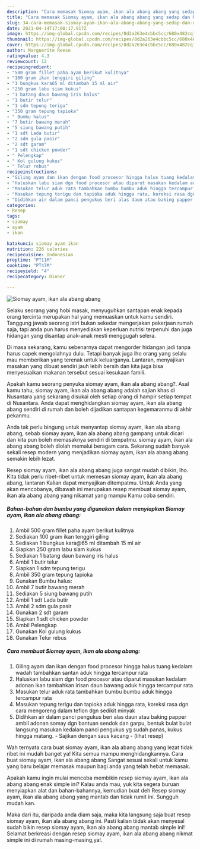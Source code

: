 ```yaml
---
description: "Cara memasak Siomay ayam, ikan ala abang abang yang sedap dan Mudah Dibuat"
title: "Cara memasak Siomay ayam, ikan ala abang abang yang sedap dan Mudah Dibuat"
slug: 34-cara-memasak-siomay-ayam-ikan-ala-abang-abang-yang-sedap-dan-mudah-dibuat
date: 2021-04-14T17:00:17.917Z
image: https://img-global.cpcdn.com/recipes/8d2a263e4cbbc5cc/680x482cq70/siomay-ayam-ikan-ala-abang-abang-foto-resep-utama.jpg
thumbnail: https://img-global.cpcdn.com/recipes/8d2a263e4cbbc5cc/680x482cq70/siomay-ayam-ikan-ala-abang-abang-foto-resep-utama.jpg
cover: https://img-global.cpcdn.com/recipes/8d2a263e4cbbc5cc/680x482cq70/siomay-ayam-ikan-ala-abang-abang-foto-resep-utama.jpg
author: Marguerite Reese
ratingvalue: 4.3
reviewcount: 12
recipeingredient:
- "500 gram fillet paha ayam berikut kulitnya"
- "100 gram ikan tenggiri giling"
- "1 bungkus kara65 ml ditambah 15 ml air"
- "250 gram labu siam kukus"
- "1 batang daun bawang iris halus"
- "1 butir telur"
- "1 sdm tepung terigu"
- "350 gram tepung tapioka"
- " Bumbu halus"
- "7 butir bawang merah"
- "5 siung bawang putih"
- "1 sdt Lada butir"
- "2 sdm gula pasir"
- "2 sdt garam"
- "1 sdt chicken powder"
- " Pelengkap"
- " Kol gulung kukus"
- " Telur rebus"
recipeinstructions:
- "Giling ayam dan ikan dengan food procesor hingga halus tuang kedalam wadah tambahkan santan aduk hingga tercampur rata"
- "Haluskan labu siam dgn food procesor atau diparut masukan kedalam adonan ikan tambahkan irisan daun bawang aduk hingga tercampur rata"
- "Masukan telur aduk rata tambahkan bumbu bumbu aduk hingga tercampur rata"
- "Masukan tepung terigu dan tapioka aduk hingga rata, koreksi rasa dgn cara mengoreng dalam teflon dgn sedikit minyak"
- "Didihkan air dalam panci pengukus beri alas daun atau baking papper ambil adonan somay dgn bantuan sendok dan garpu, bentuk bulat bulat langsung masukan kedalam panci pengukus yg sudah panas, kukus hingga matang.  Sajikan dengan saus kacang           (lihat resep)"
categories:
- Resep
tags:
- siomay
- ayam
- ikan

katakunci: siomay ayam ikan 
nutrition: 226 calories
recipecuisine: Indonesian
preptime: "PT11M"
cooktime: "PT47M"
recipeyield: "4"
recipecategory: Dinner

---
```



![Siomay ayam, ikan ala abang abang](https://img-global.cpcdn.com/recipes/8d2a263e4cbbc5cc/680x482cq70/siomay-ayam-ikan-ala-abang-abang-foto-resep-utama.jpg)

Selaku seorang yang hobi masak, menyuguhkan santapan enak kepada orang tercinta merupakan hal yang memuaskan untuk kamu sendiri. Tanggung jawab seorang istri bukan sekedar mengerjakan pekerjaan rumah saja, tapi anda pun harus menyediakan keperluan nutrisi terpenuhi dan juga hidangan yang disantap anak-anak mesti menggugah selera.

Di masa  sekarang, kamu sebenarnya dapat mengorder hidangan jadi tanpa harus capek mengolahnya dulu. Tetapi banyak juga lho orang yang selalu mau memberikan yang terenak untuk keluarganya. Lantaran, menyajikan masakan yang dibuat sendiri jauh lebih bersih dan kita juga bisa menyesuaikan makanan tersebut sesuai kesukaan famili. 



Apakah kamu seorang penyuka siomay ayam, ikan ala abang abang?. Asal kamu tahu, siomay ayam, ikan ala abang abang adalah sajian khas di Nusantara yang sekarang disukai oleh setiap orang di hampir setiap tempat di Nusantara. Anda dapat menghidangkan siomay ayam, ikan ala abang abang sendiri di rumah dan boleh dijadikan santapan kegemaranmu di akhir pekanmu.

Anda tak perlu bingung untuk menyantap siomay ayam, ikan ala abang abang, sebab siomay ayam, ikan ala abang abang gampang untuk dicari dan kita pun boleh memasaknya sendiri di tempatmu. siomay ayam, ikan ala abang abang boleh diolah memalui beragam cara. Sekarang sudah banyak sekali resep modern yang menjadikan siomay ayam, ikan ala abang abang semakin lebih lezat.

Resep siomay ayam, ikan ala abang abang juga sangat mudah dibikin, lho. Kita tidak perlu ribet-ribet untuk memesan siomay ayam, ikan ala abang abang, lantaran Kalian dapat menyajikan ditempatmu. Untuk Anda yang akan mencobanya, dibawah ini merupakan resep membuat siomay ayam, ikan ala abang abang yang nikamat yang mampu Kamu coba sendiri.

<!--inarticleads1-->

##### Bahan-bahan dan bumbu yang digunakan dalam menyiapkan Siomay ayam, ikan ala abang abang:

1. Ambil 500 gram fillet paha ayam berikut kulitnya
1. Sediakan 100 gram ikan tenggiri giling
1. Sediakan 1 bungkus kara@65 ml ditambah 15 ml air
1. Siapkan 250 gram labu siam kukus
1. Sediakan 1 batang daun bawang iris halus
1. Ambil 1 butir telur
1. Siapkan 1 sdm tepung terigu
1. Ambil 350 gram tepung tapioka
1. Gunakan  Bumbu halus:
1. Ambil 7 butir bawang merah
1. Sediakan 5 siung bawang putih
1. Ambil 1 sdt Lada butir
1. Ambil 2 sdm gula pasir
1. Gunakan 2 sdt garam
1. Siapkan 1 sdt chicken powder
1. Ambil  Pelengkap
1. Gunakan  Kol gulung kukus
1. Gunakan  Telur rebus




<!--inarticleads2-->

##### Cara membuat Siomay ayam, ikan ala abang abang:

1. Giling ayam dan ikan dengan food procesor hingga halus tuang kedalam wadah tambahkan santan aduk hingga tercampur rata
1. Haluskan labu siam dgn food procesor atau diparut masukan kedalam adonan ikan tambahkan irisan daun bawang aduk hingga tercampur rata
1. Masukan telur aduk rata tambahkan bumbu bumbu aduk hingga tercampur rata
1. Masukan tepung terigu dan tapioka aduk hingga rata, koreksi rasa dgn cara mengoreng dalam teflon dgn sedikit minyak
1. Didihkan air dalam panci pengukus beri alas daun atau baking papper ambil adonan somay dgn bantuan sendok dan garpu, bentuk bulat bulat langsung masukan kedalam panci pengukus yg sudah panas, kukus hingga matang.  - Sajikan dengan saus kacang -           (lihat resep)




Wah ternyata cara buat siomay ayam, ikan ala abang abang yang lezat tidak ribet ini mudah banget ya! Kita semua mampu menghidangkannya. Cara buat siomay ayam, ikan ala abang abang Sangat sesuai sekali untuk kamu yang baru belajar memasak maupun bagi anda yang telah hebat memasak.

Apakah kamu ingin mulai mencoba membikin resep siomay ayam, ikan ala abang abang enak simple ini? Kalau anda mau, yuk kita segera buruan menyiapkan alat dan bahan-bahannya, kemudian buat deh Resep siomay ayam, ikan ala abang abang yang mantab dan tidak rumit ini. Sungguh mudah kan. 

Maka dari itu, daripada anda diam saja, maka kita langsung saja buat resep siomay ayam, ikan ala abang abang ini. Pasti kalian tiidak akan menyesal sudah bikin resep siomay ayam, ikan ala abang abang mantab simple ini! Selamat berkreasi dengan resep siomay ayam, ikan ala abang abang nikmat simple ini di rumah masing-masing,ya!.

